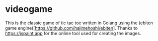 # videogame

This is the classic game of tic tac toe written in Golang using the (ebiten game engine)[https://github.com/hajimehoshi/ebiten].
Thanks to https://jspaint.app for the online tool used for creating the images.
